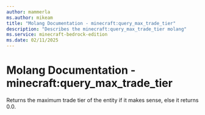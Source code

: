 ```yaml
---
author: mammerla
ms.author: mikeam
title: "Molang Documentation - minecraft:query_max_trade_tier"
description: "Describes the minecraft:query_max_trade_tier molang"
ms.service: minecraft-bedrock-edition
ms.date: 02/11/2025 
---
```


# Molang Documentation - minecraft:query_max_trade_tier

Returns the maximum trade tier of the entity if it makes sense, else it returns 0.0.
